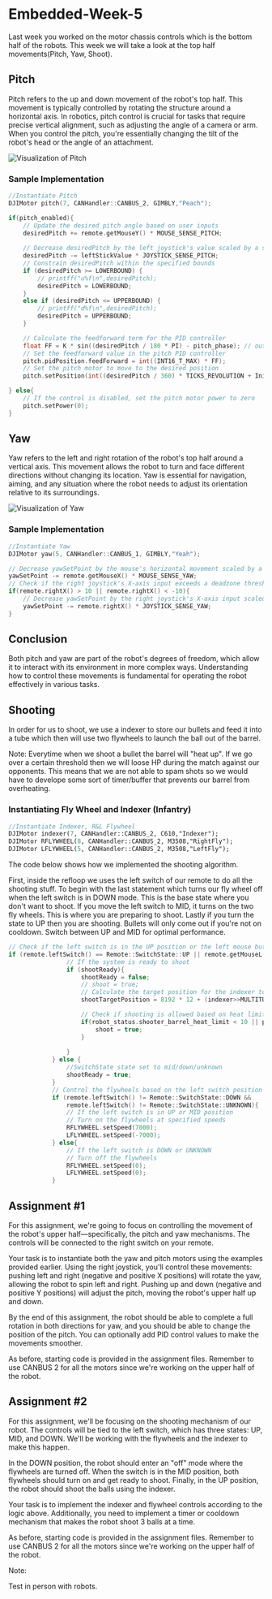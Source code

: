 # Embedded-Week-5

Last week you worked on the motor chassis controls which is the bottom half of the robots. This week we will take a look at the top half movements(Pitch, Yaw, Shoot).

## Pitch

Pitch refers to the up and down movement of the robot's top half. This movement is typically controlled by rotating the structure around a horizontal axis. In robotics, pitch control is crucial for tasks that require precise vertical alignment, such as adjusting the angle of a camera or arm. When you control the pitch, you're essentially changing the tilt of the robot's head or the angle of an attachment.

![Visualization of Pitch](picture/pitch.png)

### Sample Implementation

```cpp
//Instantiate Pitch
DJIMotor pitch(7, CANHandler::CANBUS_2, GIMBLY,"Peach");
```

```cpp
if(pitch_enabled){
    // Update the desired pitch angle based on user inputs
    desiredPitch += remote.getMouseY() * MOUSE_SENSE_PITCH;
    
    // Decrease desiredPitch by the left joystick's value scaled by a sensitivity constant
    desiredPitch -= leftStickValue * JOYSTICK_SENSE_PITCH;
    // Constrain desiredPitch within the specified bounds
    if (desiredPitch >= LOWERBOUND) {
        // printff("u%f\n",desiredPitch);
        desiredPitch = LOWERBOUND;
    }
    else if (desiredPitch <= UPPERBOUND) {
        // printff("d%f\n",desiredPitch);
        desiredPitch = UPPERBOUND;
    }

    // Calculate the feedforward term for the PID controller
    float FF = K * sin((desiredPitch / 180 * PI) - pitch_phase); // output: [-1,1]
    // Set the feedforward value in the pitch PID controller
    pitch.pidPosition.feedForward = int((INT16_T_MAX) * FF);
    // Set the pitch motor to move to the desired position
    pitch.setPosition(int((desiredPitch / 360) * TICKS_REVOLUTION + InitialOffset_Ticks));

} else{
    // If the control is disabled, set the pitch motor power to zero
    pitch.setPower(0);
}
```

## Yaw

Yaw refers to the left and right rotation of the robot's top half around a vertical axis. This movement allows the robot to turn and face different directions without changing its location. Yaw is essential for navigation, aiming, and any situation where the robot needs to adjust its orientation relative to its surroundings.

![Visualization of Yaw](picture/YAW__2_-removebg-preview.png)
### Sample Implementation

```cpp
//Instantiate Yaw
DJIMotor yaw(5, CANHandler::CANBUS_1, GIMBLY,"Yeah");
```

```cpp
// Decrease yawSetPoint by the mouse's horizontal movement scaled by a sensitivity constant
yawSetPoint -= remote.getMouseX() * MOUSE_SENSE_YAW;
// Check if the right joystick's X-axis input exceeds a deadzone threshold
if(remote.rightX() > 10 || remote.rightX() < -10){
    // Decrease yawSetPoint by the right joystick's X-axis input scaled by a sensitivity constant
    yawSetPoint -= remote.rightX() * JOYSTICK_SENSE_YAW;
}
```

## Conclusion

Both pitch and yaw are part of the robot's degrees of freedom, which allow it to interact with its environment in more complex ways. Understanding how to control these movements is fundamental for operating the robot effectively in various tasks.

## Shooting

In order for us to shoot, we use a indexer to store our bullets and feed it into a tube which then will use two flywheels to launch the ball out of the barrel.

Note: Everytime when we shoot a bullet the barrel will "heat up". If we go over a certain threshold then we will loose HP during the match against our opponents. This means that we are not able to spam shots so we would have to develope some sort of timer/buffer that prevents our barrel from overheating.

### Instantiating Fly Wheel and Indexer (Infantry)

```p
//Instantiate Indexer, R&L Flywheel
DJIMotor indexer(7, CANHandler::CANBUS_2, C610,"Indexer");
DJIMotor RFLYWHEEL(8, CANHandler::CANBUS_2, M3508,"RightFly");
DJIMotor LFLYWHEEL(5, CANHandler::CANBUS_2, M3508,"LeftFly");
```

The code below shows how we implemented the shooting algorithm.

First, inside the refloop we uses the left switch of our remote to do all the shooting stuff. To begin with the last statement which turns our fly wheel off when the left switch is in DOWN mode. This is the base state where you don't want to shoot. If you move the left switch to MID, it turns on the two fly wheels. This is where you are preparing to shoot. Lastly if you turn the state to UP then you are shooting. Bullets will only come out if you're not on cooldown. Switch between UP and MID for optimal performance.

```cpp
// Check if the left switch is in the UP position or the left mouse button is pressed
if (remote.leftSwitch() == Remote::SwitchState::UP || remote.getMouseL()){
                // If the system is ready to shoot
                if (shootReady){
                    shootReady = false;
                    // shoot = true;
                    // Calculate the target position for the indexer to shoot
                    shootTargetPosition = 8192 * 12 + (indexer>>MULTITURNANGLE);

                    // Check if shooting is allowed based on heat limits
                    if(robot_status.shooter_barrel_heat_limit < 10 || power_heat_data.shooter_17mm_1_barrel_heat < robot_status.shooter_barrel_heat_limit - 40) {
                        shoot = true;
                    }
                  
                }
            } else {
                //SwitchState state set to mid/down/unknown
                shootReady = true;
            }
            // Control the flywheels based on the left switch position
            if (remote.leftSwitch() != Remote::SwitchState::DOWN &&
                remote.leftSwitch() != Remote::SwitchState::UNKNOWN){
                // If the left switch is in UP or MID position
                // Turn on the flywheels at specified speeds
                RFLYWHEEL.setSpeed(7000);
                LFLYWHEEL.setSpeed(-7000);
            } else{
                // If the left switch is DOWN or UNKNOWN
                // Turn off the flywheels
                RFLYWHEEL.setSpeed(0);
                LFLYWHEEL.setSpeed(0);
            }
```

## Assignment #1

For this assignment, we're going to focus on controlling the movement of the robot's upper half—specifically, the pitch and yaw mechanisms. The controls will be connected to the right switch on your remote.

Your task is to instantiate both the yaw and pitch motors using the examples provided earlier. Using the right joystick, you'll control these movements: pushing left and right (negative and positive X positions) will rotate the yaw, allowing the robot to spin left and right. Pushing up and down (negative and positive Y positions) will adjust the pitch, moving the robot's upper half up and down.

By the end of this assignment, the robot should be able to complete a full rotation in both directions for yaw, and you should be able to change the position of the pitch. You can optionally add PID control values to make the movements smoother.

As before, starting code is provided in the assignment files. Remember to use CANBUS 2 for all the motors since we're working on the upper half of the robot.

## Assignment #2

For this assignment, we'll be focusing on the shooting mechanism of our robot. The controls will be tied to the left switch, which has three states: UP, MID, and DOWN. We'll be working with the flywheels and the indexer to make this happen.

In the DOWN position, the robot should enter an "off" mode where the flywheels are turned off. When the switch is in the MID position, both flywheels should turn on and get ready to shoot. Finally, in the UP position, the robot should shoot the balls using the indexer.

Your task is to implement the indexer and flywheel controls according to the logic above. Additionally, you need to implement a timer or cooldown mechanism that makes the robot shoot 3 balls at a time.

As before, starting code is provided in the assignment files. Remember to use CANBUS 2 for all the motors since we're working on the upper half of the robot.

Note: 

Test in person with robots.
